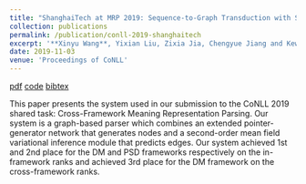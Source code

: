 ```yaml
---
title: "ShanghaiTech at MRP 2019: Sequence-to-Graph Transduction with Second-Order Edge Inference for Cross-Framework Meaning Representation Parsing"
collection: publications
permalink: /publication/conll-2019-shanghaitech
excerpt: '**Xinyu Wang**, Yixian Liu, Zixia Jia, Chengyue Jiang and Kewei Tu.'
date: 2019-11-03
venue: 'Proceedings of CoNLL'
---
```


[pdf](https://www.aclweb.org/anthology/K19-2005.pdf)
[code](https://github.com/wangxinyu0922/Second_Order_SDP)
[bibtex](https://www.aclweb.org/anthology/K19-2005.bib)

This paper presents the system used in our submission to the CoNLL 2019 shared task: Cross-Framework Meaning Representation Parsing. Our system is a graph-based parser which combines an extended pointer-generator network that generates nodes and a second-order mean field variational inference module that predicts edges. Our system achieved 1st and 2nd place for the DM and PSD frameworks respectively on the in-framework ranks and achieved 3rd place for the DM framework on the cross-framework ranks.